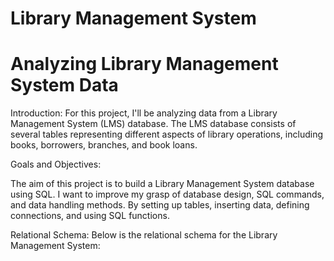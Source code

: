 # Library Management System

# Analyzing Library Management System Data

Introduction:
For this project, I'll be analyzing data from a Library Management System (LMS) database. The LMS database consists of several tables representing different aspects of library operations, including books, borrowers, branches, and book loans. 

Goals and Objectives:

The aim of this project is to build a Library Management System database using SQL. I want to improve my grasp of database design, SQL commands, and data handling methods. By setting up tables, inserting data, defining connections, and using SQL functions.

Relational Schema:
Below is the relational schema for the Library Management System:

